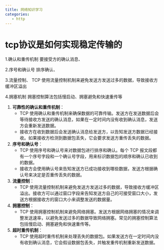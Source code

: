 ```yaml
---
title: 网络知识学习
categories:
   - http
---
```



# tcp协议是如何实现稳定传输的

1.确认和重传机制  要接受方的确认消息、

2.序号和确认号  排序确认、

3.流量控制、 TCP 使用流量控制机制来避免发送方发送过多的数据，导致接收方缓冲区溢出

4.拥塞机制   拥塞控制算法包括慢启动、拥塞避免和快速重传等

1. **可靠性的确认和重传机制**：
   - TCP 使用确认和重传机制来确保数据的可靠传输。发送方在发送数据后会等待接收方发送的确认消息，如果在一定时间内没有收到确认消息，发送方会重新发送数据。
   - 接收方在收到数据后会发送确认消息给发送方，以告知发送方数据已经接收。如果接收方检测到数据包丢失，它会要求发送方重传丢失的数据。
2. **序号和确认号**：
   - TCP 使用序号和确认号来对数据包进行排序和确认。每个 TCP 报文段都有一个序号字段和一个确认号字段，用来标识数据包的顺序和确认已收到的数据。
   - 接收方会使用确认号来告知发送方已成功接收到哪些数据，发送方根据确认号来决定是否重传丢失的数据。
3. **流量控制**：
   - TCP 使用流量控制机制来避免发送方发送过多的数据，导致接收方缓冲区溢出。接收方可以通过窗口字段来告知发送方自己的可接受窗口大小，发送方根据接收方的窗口大小来调整发送的数据量。
4. **拥塞控制**：
   - TCP 使用拥塞控制机制来避免网络拥塞。发送方根据网络拥塞的情况来调整发送速率，以避免发送过多的数据导致网络拥塞。常见的拥塞控制算法包括慢启动、拥塞避免和快速重传等。
5. **超时重传机制**：
   - TCP 使用超时重传机制来处理丢失的数据包。如果发送方在一定时间内没有收到确认消息，它会假设数据包丢失，并触发重传机制重新发送数据。